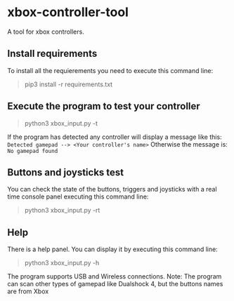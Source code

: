 
# xbox-controller-tool
A tool for xbox controllers.

## Install requirements
To install all the requierements you need to execute this command line:
>pip3 install -r requirements.txt

## Execute the program to test your controller
> python3 xbox_input.py -t

If the program has detected any controller will display a message like this:
`Detected gamepad --> <Your controller's name>`
Otherwise the message is:
`No gamepad found`

## Buttons and joysticks test
You can check the state of the buttons, triggers and joysticks with a real time console panel executing this command line:
>python3 xbox_input.py -rt

## Help
There is a help panel. You can display it by executing this command line:
>python3 xbox_input.py -h

The program supports USB and Wireless connections.
Note: The program can scan other types of gamepad like Dualshock 4, but the buttons names are from Xbox 
